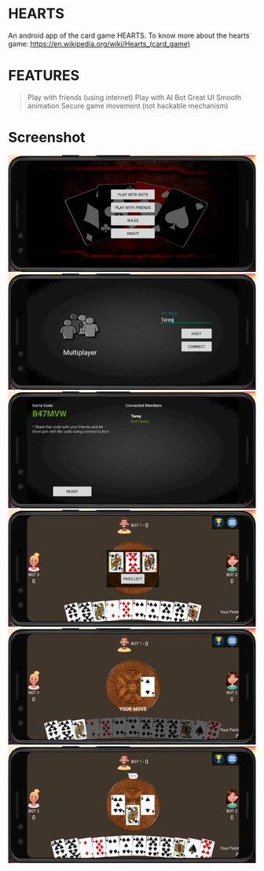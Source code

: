# HEARTS

An android app of the card game HEARTS. To know more about the hearts game: https://en.wikipedia.org/wiki/Hearts_(card_game)

# FEATURES

> Play with friends (using internet)
> Play with AI Bot
> Great UI
> Smooth animation
> Secure game movement (not hackable mechanism)

# Screenshot

  <img src="/ss/1.PNG"  title="Home">
  <img src="/ss/2.PNG" title="Setting name">
  <img src="/ss/3.PNG" title="Hosting a game">
  <img src="/ss/4.PNG" title="Card passing round">
  <img src="/ss/5.PNG" title="Player's move">
  <img src="/ss/6.PNG" title="Other player's/bot's move">

